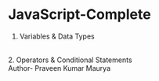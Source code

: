 # JavaScript-Complete
1. Variables & Data Types
<br>
2. Operators & Conditional Statements
<br>
Author- Praveen Kumar Maurya
